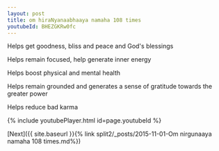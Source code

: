 ```yaml
---
layout: post
title: om hiraNyanaabhaaya namaha 108 times
youtubeId: BHEZGKRw0fc
---
```

 
 
Helps get goodness, bliss and peace and God's blessings
 
Helps remain focused, help generate inner energy 
 
Helps boost physical and mental health 
 
Helps remain grounded and generates a sense of gratitude towards the greater power 
 
Helps reduce bad karma
 
 
 
 


{% include youtubePlayer.html id=page.youtubeId %}
 
[Next]({{ site.baseurl }}{% link  split2/_posts/2015-11-01-Om nirgunaaya namaha 108 times.md%})
 

